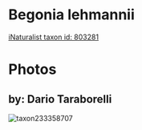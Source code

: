 
Begonia lehmannii
=================
  
[iNaturalist taxon id: 803281](https://www.inaturalist.org/taxa/803281)
# Photos

## by: Dario Taraborelli
  
![taxon233358707](https://inaturalist-open-data.s3.amazonaws.com/photos/250106783/medium.jpeg)